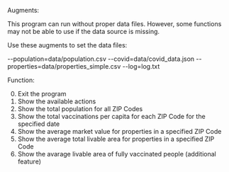 Augments:

This program can run without proper data files.
However, some functions may not be able to use if the data source is missing.

Use these augments to set the data files:

--population=data/population.csv
--covid=data/covid_data.json
--properties=data/properties_simple.csv
--log=log.txt

Function:

0. Exit the program
1. Show the available actions
2. Show the total population for all ZIP Codes
3. Show the total vaccinations per capita for each ZIP Code for the specified date
4. Show the average market value for properties in a specified ZIP Code
5. Show the average total livable area for properties in a specified ZIP Code
7. Show the avarage livable area of fully vaccinated people (additional feature)
